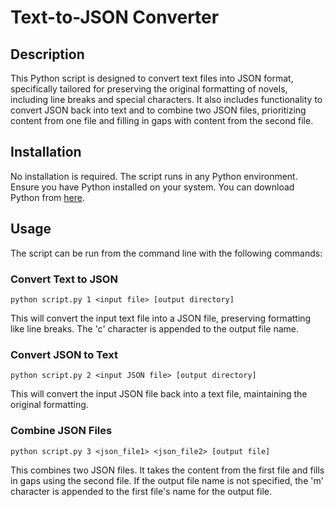 # Text-to-JSON Converter

## Description
This Python script is designed to convert text files into JSON format, specifically tailored for preserving the original formatting of novels, including line breaks and special characters. It also includes functionality to convert JSON back into text and to combine two JSON files, prioritizing content from one file and filling in gaps with content from the second file.

## Installation
No installation is required. The script runs in any Python environment. Ensure you have Python installed on your system. You can download Python from [here](https://www.python.org/downloads/).

## Usage
The script can be run from the command line with the following commands:

### Convert Text to JSON
```
python script.py 1 <input file> [output directory]
```
This will convert the input text file into a JSON file, preserving formatting like line breaks. The 'c' character is appended to the output file name.

### Convert JSON to Text
```
python script.py 2 <input JSON file> [output directory]
```
This will convert the input JSON file back into a text file, maintaining the original formatting.

### Combine JSON Files
```
python script.py 3 <json_file1> <json_file2> [output file]
```
This combines two JSON files. It takes the content from the first file and fills in gaps using the second file. If the output file name is not specified, the 'm' character is appended to the first file's name for the output file.
